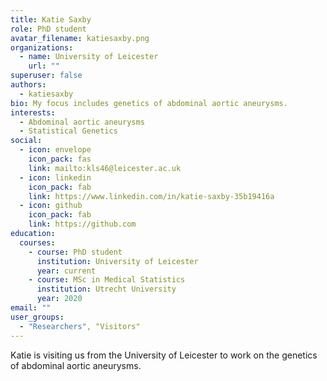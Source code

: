 ```yaml
---
title: Katie Saxby
role: PhD student
avatar_filename: katiesaxby.png
organizations:
  - name: University of Leicester
    url: ""
superuser: false
authors:
  - katiesaxby
bio: My focus includes genetics of abdominal aortic aneurysms.
interests:
  - Abdominal aortic aneurysms
  - Statistical Genetics
social:
  - icon: envelope
    icon_pack: fas
    link: mailto:kls46@leicester.ac.uk
  - icon: linkedin
    icon_pack: fab
    link: https://www.linkedin.com/in/katie-saxby-35b19416a
  - icon: github
    icon_pack: fab
    link: https://github.com
education:
  courses:
    - course: PhD student
      institution: University of Leicester
      year: current
    - course: MSc in Medical Statistics
      institution: Utrecht University
      year: 2020
email: ""
user_groups:
  - "Researchers", "Visitors"
---
```

Katie is visiting us from the University of Leicester to work on the genetics of abdominal aortic aneurysms.

